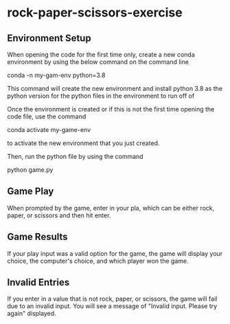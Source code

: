 # rock-paper-scissors-exercise

## Environment Setup
When opening the code for the first time only, create a new conda environment by using the below command on the command line

conda -n my-gam-env python=3.8

This command will create the new environment and install python 3.8 as the python version for the python files in the environment to run off of

Once the environment is created or if this is not the first time opening the code file, use the command

conda activate my-game-env

to activate the new environment that you just created.

Then, run the python file by using the command

python game.py

## Game Play
When prompted by the game, enter in your pla, which can be either rock, paper, or scissors and then hit enter.

## Game Results
If your play input was a valid option for the game, the game will display your choice, the computer's choice, and which player won the game.

## Invalid Entries
If you enter in a value that is not rock, paper, or scissors, the game will fail due to an invalid input. You will see a message of "Invalid input. Please try again" displayed. 